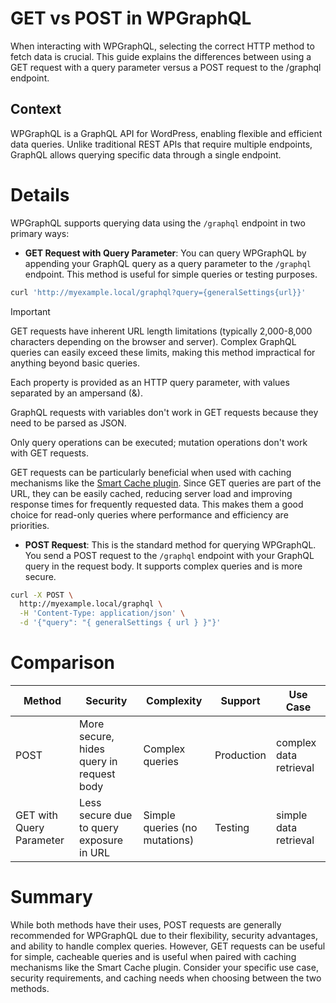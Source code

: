 # GET vs POST in WPGraphQL

When interacting with WPGraphQL, selecting the correct HTTP method to fetch data is crucial. This guide explains the differences between using a GET request with a query parameter versus a POST request to the /graphql endpoint.

## Context

WPGraphQL is a GraphQL API for WordPress, enabling flexible and efficient data queries. Unlike traditional REST APIs that require multiple endpoints, GraphQL allows querying specific data through a single endpoint.

# Details

WPGraphQL supports querying data using the `/graphql` endpoint in two primary ways:

* **GET Request with Query Parameter**: You can query WPGraphQL by appending your GraphQL query as a query parameter to the `/graphql` endpoint. This method is useful for simple queries or testing purposes.

```bash
curl 'http://myexample.local/graphql?query={generalSettings{url}}'
```
> [!IMPORTANT]
GET requests have inherent URL length limitations (typically 2,000-8,000 characters depending on the browser and server). Complex GraphQL queries can easily exceed these limits, making this method impractical for anything beyond basic queries.

Each property is provided as an HTTP query parameter, with values separated by an ampersand (&).

GraphQL requests with variables don't work in GET requests because they need to be parsed as JSON.

Only query operations can be executed; mutation operations don't work with GET requests.

GET requests can be particularly beneficial when used with caching mechanisms like the [Smart Cache plugin](https://wordpress.org/plugins/wpgraphql-smart-cache/). Since GET queries are part of the URL, they can be easily cached, reducing server load and improving response times for frequently requested data. This makes them a good choice for read-only queries where performance and efficiency are priorities.

* **POST Request**: This is the standard method for querying WPGraphQL. You send a POST request to the `/graphql` endpoint with your GraphQL query in the request body. It supports complex queries and is more secure.

```bash
curl -X POST \
  http://myexample.local/graphql \
  -H 'Content-Type: application/json' \
  -d '{"query": "{ generalSettings { url } }"}'
```

# Comparison
| Method                   | Security                                 | Complexity      | Support    | Use Case               |
|--------------------------|------------------------------------------|-----------------|------------|------------------------|
| POST                     | More secure, hides query in request body | Complex queries | Production | complex data retrieval  |
| GET with Query Parameter | Less secure due to query exposure in URL | Simple queries (no mutations)  | Testing    | simple data retrieval |

# Summary
While both methods have their uses, POST requests are generally recommended for WPGraphQL due to their flexibility, security advantages, and ability to handle complex queries. However, GET requests can be useful for simple, cacheable queries and is useful when paired with caching mechanisms like the Smart Cache plugin. Consider your specific use case, security requirements, and caching needs when choosing between the two methods.